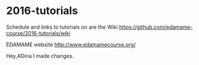# 2016-tutorials

Schedule and links to tutorials on are the Wiki
https://github.com/edamame-course/2016-tutorials/wiki

EDAMAME website
http://www.edamamecourse.org/

Hey,ADina I made changes.
